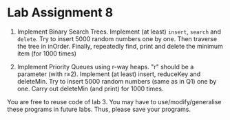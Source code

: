 # Lab Assignment 8

1. Implement Binary Search Trees. Implement (at least) `insert`, `search` and `delete`. Try to insert 5000 random numbers one by one. Then traverse the tree in inOrder. Finally, repeatedly find, print and delete the minimum item (for 1000 times)

2. Implement Priority Queues using  r-way heaps. "r" should be a parameter (with r≥2). Implement (at least) insert, reduceKey and deleteMin. Try to insert 5000 random numbers (same as in Q1) one by one. Carry out deleteMin (and print) for 1000 times.

You are free to reuse code of lab 3. You may have to use/modify/generalise these programs in future labs. Thus, please save your programs.